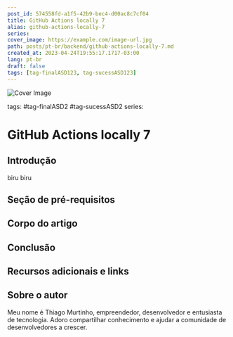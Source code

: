 ```yaml
---
post_id: 574558fd-a1f5-42b9-bec4-d00ac8c7cf04
title: GitHub Actions locally 7
alias: github-actions-locally-7
series: 
cover_image: https://example.com/image-url.jpg
path: posts/pt-br/backend/github-actions-locally-7.md
created_at: 2023-04-24T19:55:17.1717-03:00
lang: pt-br
draft: false
tags: [tag-finalASD123, tag-sucessASD123]
---
```

![Cover Image](https://example.com/image-url.jpg)

tags: #tag-finalASD2 #tag-sucessASD2
series: 

# GitHub Actions locally 7

## Introdução  
biru biru
 
## Seção de pré-requisitos  

 
## Corpo do artigo  

 
## Conclusão  

 
## Recursos adicionais e links  

 
## Sobre o autor
Meu nome é Thiago Murtinho, empreendedor, desenvolvedor e entusiasta de tecnologia. Adoro compartilhar conhecimento e ajudar a comunidade de desenvolvedores a crescer.



